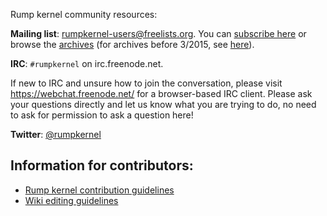 Rump kernel community resources:

__Mailing list__:
rumpkernel-users@freelists.org.  You can [subscribe here](https://www.freelists.org/list/rumpkernel-users) or browse the [archives](https://www.freelists.org/archive/rumpkernel-users/) (for archives before 3/2015, see [here](http://blog.gmane.org/gmane.comp.rumpkernel.user)).

__IRC__: `#rumpkernel` on irc.freenode.net.

If new to IRC and unsure how to join the conversation, please visit https://webchat.freenode.net/ for a browser-based IRC client. Please ask your questions directly and let us know what you are trying to do, no need to ask for permission to ask a question here!

__Twitter__: [@rumpkernel](https://twitter.com/rumpkernel)

Information for contributors:
-----------------------------

* [Rump kernel contribution guidelines](http://www.rumpkernel.org/contrib.html)
* [Wiki editing guidelines](http://repo.rumpkernel.org/wiki)